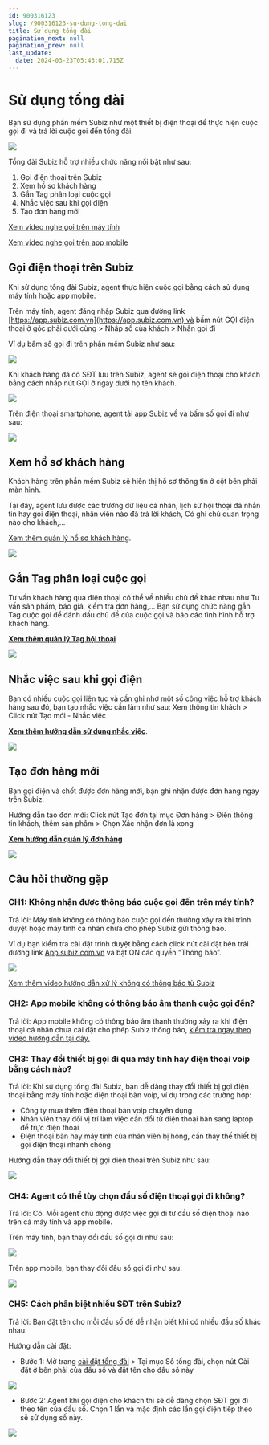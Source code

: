 ```yaml
---
id: 900316123
slug: /900316123-su-dung-tong-dai
title: Sử dụng tổng đài
pagination_next: null
pagination_prev: null
last_update:
  date: 2024-03-23T05:43:01.715Z
---
```


# Sử dụng tổng đài




Bạn sử dụng phần mềm Subiz như một thiết bị điện thoại để thực hiện cuộc gọi đi và trả lời cuộc gọi đến tổng đài. 




![](https://vcdn.subiz-cdn.com/file/07bd6976f0c7726147d19f814d7b5fec2307e78121425ad4ee54c7cb3011bf31_acpxkgumifuoofoosble)




Tổng đài Subiz hỗ trợ nhiều chức năng nổi bật như sau:

01. Gọi điện thoại trên Subiz
11. Xem hồ sơ khách hàng
21. Gắn Tag phân loại cuộc gọi
31. Nhắc việc sau khi gọi điện
41. Tạo đơn hàng mới



[Xem video nghe gọi trên máy tính](https://www.youtube.com/watch?v=W2yWHCtsW-k)

[Xem video nghe gọi trên app mobile](https://www.youtube.com/watch?v=S9wVGrxhYks)
## Gọi điện thoại trên Subiz


Khi sử dụng tổng đài Subiz, agent thực hiện cuộc gọi bằng cách sử dụng máy tính hoặc app mobile.



Trên máy tính, agent đăng nhập Subiz qua đường link [https://app.subiz.com.vn](https://app.subiz.com.vn) và bấm nút GỌI điện thoại ở góc phải dưới cùng > Nhập số của khách > Nhấn gọi đi



Ví dụ bấm số gọi đi trên phần mềm Subiz như sau:




![](https://vcdn.subiz-cdn.com/file/abe4318a91451356fc20a9d567c33eeae977c3799170ae410041d99e762123a6_acpxkgumifuoofoosble)




Khi khách hàng đã có SĐT lưu trên Subiz, agent sẽ gọi điện thoại cho khách bằng cách nhấp nút GỌI ở ngay dưới họ tên khách.




![](https://vcdn.subiz-cdn.com/file/9380c5dad76a0046d80521b1645f7c2d63c6521935628387ff1395f592501e54_acpxkgumifuoofoosble)




Trên điện thoại smartphone, agent tải [app Subiz](https://subiz.com.vn/vi/download.html) về và bấm số gọi đi như sau:


![](https://vcdn.subiz-cdn.com/file/05ae87d41c9b662010c56edb5e85fcd11e34e82f0782f6bf8ab4bf68065011b4_acpxkgumifuoofoosble)





## Xem hồ sơ khách hàng


Khách hàng trên phần mềm Subiz sẽ hiển thị hồ sơ thông tin ở cột bên phải màn hình. 



Tại đây, agent lưu được các trường dữ liệu cá nhân, lịch sử hội thoại đã nhắn tin hay gọi điện thoại, nhân viên nào đã trả lời khách, Có ghi chú quan trọng nào cho khách,...

[Xem thêm quản lý hồ sơ khách hàng](https://subiz.com.vn/docs/777741175-ho-so-khach-hang).




![](https://vcdn.subiz-cdn.com/file/38547064c47fb070984147cbfa0ee13fd8e6c2cc8b8ab3dd18dfb93df5ce4cce_acpxkgumifuoofoosble)

## Gắn Tag phân loại cuộc gọi


Tư vấn khách hàng qua điện thoại có thể về nhiều chủ đề khác nhau như Tư vấn sản phẩm, báo giá, kiểm tra đơn hàng,... Bạn sử dụng chức năng gắn Tag cuộc gọi để đánh dấu chủ đề của cuộc gọi và báo cáo tình hình hỗ trợ khách hàng.

**[Xem thêm quản lý Tag hội thoại](https://subiz.com.vn/docs/662546069-tag-hoi-thoai)** 




![](https://vcdn.subiz-cdn.com/file/b4bef05309c5f7e6fa313f9ec38ad03680b5a109f7e9e938b9820cff9128efcf_acpxkgumifuoofoosble)



## Nhắc việc sau khi gọi điện


Bạn có nhiều cuộc gọi liên tục và cần ghi nhớ một số công việc hỗ trợ khách hàng sau đó, bạn tạo nhắc việc cần làm như sau: Xem thông tin khách > Click nút Tạo mới - Nhắc việc

**[Xem thêm hướng dẫn sử dụng nhắc việc](https://subiz.com.vn/docs/2039731542-nhac-viec-can-lam)**.




![](https://vcdn.subiz-cdn.com/file/33430ee9432e5fdce7c9f43c83dddfa97dd35aa02e4a8e418ef02089b5a3c13e_acpxkgumifuoofoosble)



## Tạo đơn hàng mới


Bạn gọi điện và chốt được đơn hàng mới, bạn ghi nhận được đơn hàng ngay trên Subiz.



Hướng dẫn tạo đơn mới: Click nút Tạo đơn tại mục Đơn hàng > Điền thông tin khách, thêm sản phẩm > Chọn Xác nhận đơn là xong

**[Xem hướng dẫn quản lý đơn hàng](https://subiz.com.vn/docs/1276788659-don-hang)**


![](https://vcdn.subiz-cdn.com/file/b7c65146cd0684dd37aa2732d53dff89db4efaead5e09a96922ae9b9edf50b4c_acpxkgumifuoofoosble)









## Câu hỏi thường gặp

### CH1: Không nhận được thông báo cuộc gọi đến trên máy tính?


Trả lời: Máy tính không có thông báo cuộc gọi đến thường xảy ra khi trình duyệt hoặc máy tính cá nhân chưa cho phép Subiz gửi thông báo.



Ví dụ bạn kiểm tra cài đặt trình duyệt bằng cách click nút cài đặt bên trái đường link [App.subiz.com.vn](https://app.subiz.com.vn/) và bật ON các quyền “Thông báo”.


![](https://vcdn.subiz-cdn.com/file/1fdda5fa31305c0484b681cada1a1eec61c477c6fc4f360ae23866968309d59d_acpxkgumifuoofoosble)




[Xem thêm video hướng dẫn xử lý không có thông báo từ Subiz](https://www.youtube.com/watch?v=usDLQp7IqHE)
### CH2: App mobile không có thông báo âm thanh cuộc gọi đến?


Trả lời: App mobile không có thông báo âm thanh thường xảy ra khi điện thoại cá nhân chưa cài đặt cho phép Subiz thông báo, [kiểm tra ngay theo video hướng dẫn tại đây.](https://www.youtube.com/@Subiz-live-chat/shorts)
### CH3: Thay đổi thiết bị gọi đi qua máy tính hay điện thoại voip bằng cách nào?




Trả lời: Khi sử dụng tổng đài Subiz, bạn dễ dàng thay đổi thiết bị gọi điện thoại bằng máy tính hoặc điện thoại bàn voip, ví dụ trong các trường hợp:

- Công ty mua thêm điện thoại bàn voip chuyên dụng
- Nhân viên thay đổi vị trí làm việc cần đổi từ điện thoại bàn sang laptop để trực điện thoại
- Điện thoại bàn hay máy tính của nhân viên bị hỏng, cần thay thế thiết bị gọi điện thoại nhanh chóng



Hướng dẫn thay đổi thiết bị gọi điện thoại trên Subiz như sau:


![](https://vcdn.subiz-cdn.com/file/9b469dcae5fed6c5891d1257a4e3ff3b9aa30358482471ffc94b0035caedc5dd_acpxkgumifuoofoosble)

### CH4: Agent có thể tùy chọn đầu số điện thoại gọi đi không?


Trả lời: Có. Mỗi agent chủ động được việc gọi đi từ đầu số điện thoại nào trên cả máy tính và app mobile.



Trên máy tính, bạn thay đổi đầu số gọi đi như sau:


![](https://vcdn.subiz-cdn.com/file/636b75ad636d6600149dbc2868a4ad93ee3f84ed8d4630f33c10bb164137926c_acpxkgumifuoofoosble)






Trên app mobile, bạn thay đổi đầu số gọi đi như sau:


![](https://vcdn.subiz-cdn.com/file/6fbac2da33e63ee44b7c82b6aea1e459092dac5cc8155c5410a94a2570b9364e_acpxkgumifuoofoosble)



### CH5: Cách phân biệt nhiều SĐT trên Subiz?


Trả lời: Bạn đặt tên cho mỗi đầu số để dễ nhận biết khi có nhiều đầu số khác nhau.



Hướng dẫn cài đặt:

- Bước 1: Mở trang [cài đặt tổng đài](https://app.subiz.com.vn/settings/call-center) > Tại mục Số tổng đài, chọn nút Cài đặt ở bên phải của đầu số và đặt tên cho đầu số này






![](https://vcdn.subiz-cdn.com/file/e56ba0c8bcb40a2cae9d63e294a6cbc9a44d76b52656745d24edfc5a229da230_acpxkgumifuoofoosble)




- Bước 2: Agent khi gọi điện cho khách thì sẽ dễ dàng chọn SĐT gọi đi theo tên của đầu số. Chọn 1 lần và mặc định các lần gọi điện tiếp theo sẽ sử dụng số này.


![](https://vcdn.subiz-cdn.com/file/08c97084f5e2d4a89cfaa78baa3546c9b59e65c1d425042c6af768c7c4ef2214_acpxkgumifuoofoosble)